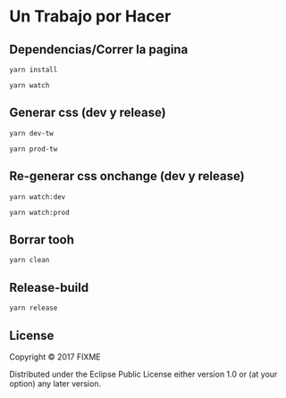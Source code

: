 # Un Trabajo por Hacer

## Dependencias/Correr la pagina

``` shell
yarn install

yarn watch
```

## Generar css (dev y release)
``` shell
yarn dev-tw

yarn prod-tw

```

## Re-generar css onchange (dev y release)
``` shell
yarn watch:dev

yarn watch:prod
```
## Borrar tooh

``` shell
yarn clean
```

## Release-build

``` shell
yarn release
```

## License

Copyright © 2017 FIXME

Distributed under the Eclipse Public License either version 1.0 or (at
your option) any later version.
